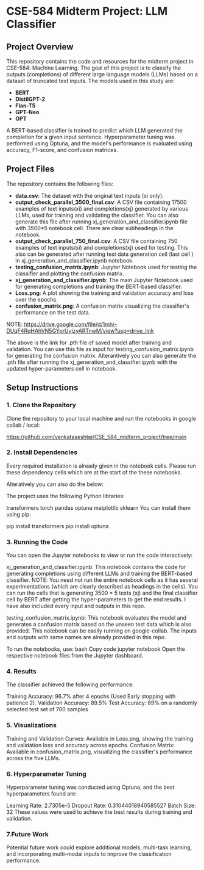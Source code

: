 # CSE-584 Midterm Project: LLM Classifier

## Project Overview

This repository contains the code and resources for the midterm project in CSE-584: Machine Learning. The goal of this project is to classify the outputs (completions) of different large language models (LLMs) based on a dataset of truncated text inputs. The models used in this study are:

- **BERT**
- **DistilGPT-2**
- **Flan-T5**
- **GPT-Neo**
- **OPT**

A BERT-based classifier is trained to predict which LLM generated the completion for a given input sentence. Hyperparameter tuning was performed using Optuna, and the model's performance is evaluated using accuracy, F1-score, and confusion matrices.

## Project Files

The repository contains the following files:

- **data.csv**: The dataset with the original text inputs (xi only).
- **output_check_parallel_3500_final.csv**: A CSV file containing 17500 examples of text inputs(xi) and completions(xj) generated by various LLMs, used for training and validating the classifier. You can also generate this file after running xj_generation_and_classifier.ipynb file with 3500*5 notebook cell. There are clear subheadings in the notebook.
- **output_check_parallel_750_final.csv**: A CSV file containing 750 examples of text inputs(xi) and completions(xj) used for testing. This also can be generated after running test data generation cell (last cell ) in xj_generation_and_classifier.ipynb notebook.
- **testing_confusion_matrix.ipynb**: Jupyter Notebook used for testing the classifier and plotting the confusion matrix.
- **xj_generation_and_classifier.ipynb**: The main Jupyter Notebook used for generating completions and training the BERT-based classifier.
- **Loss.png**: A plot showing the training and validation accuracy and loss over the epochs.
- **confusion_matrix.png**: A confusion matrix visualizing the classifier's performance on the test data.

NOTE: https://drive.google.com/file/d/1mhr-DUqF4RqHAhVN5GYprUyjzyARTnwM/view?usp=drive_link

The above is the link for .pth file of saved model after training and validation. You can use this file as input for testing_confusion_matrix.ipynb for generating the confusion matrix. Alterantively you can also generate the .pth file after running the xj_generation_and_classifier.ipynb with the updated hyper-parameters cell in notebook.

## Setup Instructions

### 1. Clone the Repository 

Clone the repository to your local machine and run the notebooks in google collab / local:


https://github.com/venkataseshtej/CSE_584_midterm_project/tree/main

### 2. Install Dependencies
Every required installation is already given in the notebook cells. Please run these dependency cells which are at the start of the these notebooks.

Alteratively you can also do the below:

The project uses the following Python libraries:

transformers
torch
pandas
optuna
matplotlib
sklearn
You can install them using pip:

pip install transformers 
pip install optuna 

### 3. Running the Code
You can open the Jupyter notebooks to view or run the code interactively:

xj_generation_and_classifier.ipynb: This notebook contains the code for generating completions using different LLMs and training the BERT-based classifier.
NOTE: You need not run the entire notebook cells as it has several experimentations (which are clearly described as headings in the cells). You can run the cells that is generating 3500 * 5 texts (xj) and the final classifier cell by BERT after getting the hyper-parameters to get the end results. I have also included every input and outputs in this repo. 

testing_confusion_matrix.ipynb: This notebook evaluates the model and generates a confusion matrix based on the unseen test data which is also provided. This notebook can be easily running on google-collab. The inputs and outputs with same names are already provided in this repo.

To run the notebooks, use:
bash
Copy code
jupyter notebook
Open the respective notebook files from the Jupyter dashboard.

### 4. Results
The classifier achieved the following performance:

Training Accuracy: 96.7% after 4 epochs (Used Early stopping with patience 2).
Validation Accuracy: 89.5%
Test Accuracy: 89% on a randomly selected test set of 700 samples

### 5. Visualizations
Training and Validation Curves: Available in Loss.png, showing the training and validation loss and accuracy across epochs.
Confusion Matrix: Available in confusion_matrix.png, visualizing the classifier's performance across the five LLMs.

### 6. Hyperparameter Tuning
Hyperparameter tuning was conducted using Optuna, and the best hyperparameters found are:

Learning Rate: 2.7305e-5
Dropout Rate: 0.31044018940585527
Batch Size: 32
These values were used to achieve the best results during training and validation.

### 7.Future Work
Potential future work could explore additional models, multi-task learning, and incorporating multi-modal inputs to improve the classification performance.
